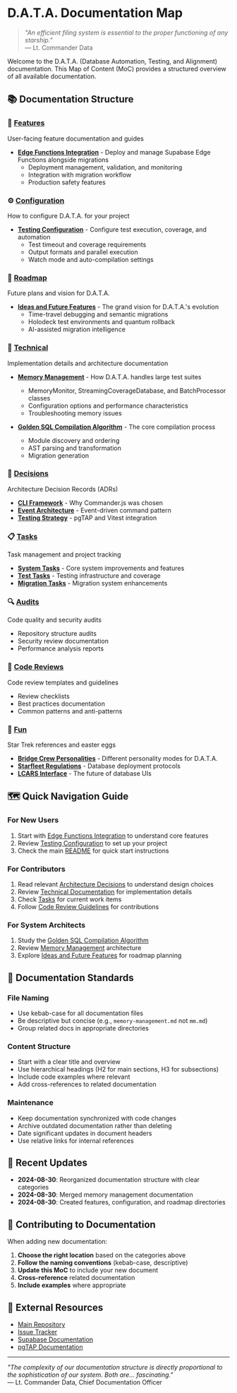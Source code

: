 # D.A.T.A. Documentation Map

> *"An efficient filing system is essential to the proper functioning of any starship."*  
> — Lt. Commander Data

Welcome to the D.A.T.A. (Database Automation, Testing, and Alignment) documentation. This Map of Content (MoC) provides a structured overview of all available documentation.

## 📚 Documentation Structure

### 🚀 [Features](/docs/features/)
User-facing feature documentation and guides

- **[Edge Functions Integration](features/edge-functions.md)** - Deploy and manage Supabase Edge Functions alongside migrations
  - Deployment management, validation, and monitoring
  - Integration with migration workflow
  - Production safety features

### ⚙️ [Configuration](/docs/configuration/)
How to configure D.A.T.A. for your project

- **[Testing Configuration](configuration/testing.md)** - Configure test execution, coverage, and automation
  - Test timeout and coverage requirements
  - Output formats and parallel execution
  - Watch mode and auto-compilation settings

### 🔮 [Roadmap](/docs/roadmap/)
Future plans and vision for D.A.T.A.

- **[Ideas and Future Features](roadmap/ideas-and-future.md)** - The grand vision for D.A.T.A.'s evolution
  - Time-travel debugging and semantic migrations
  - Holodeck test environments and quantum rollback
  - AI-assisted migration intelligence

### 🔧 [Technical](/docs/technical/)
Implementation details and architecture documentation

- **[Memory Management](technical/memory-management.md)** - How D.A.T.A. handles large test suites
  - MemoryMonitor, StreamingCoverageDatabase, and BatchProcessor classes
  - Configuration options and performance characteristics
  - Troubleshooting memory issues

- **[Golden SQL Compilation Algorithm](technical/golden-sql-compilation-algorithm.md)** - The core compilation process
  - Module discovery and ordering
  - AST parsing and transformation
  - Migration generation

### 🎯 [Decisions](/docs/decisions/)
Architecture Decision Records (ADRs)

- **[CLI Framework](decisions/cli-framework.md)** - Why Commander.js was chosen
- **[Event Architecture](decisions/event-architecture.md)** - Event-driven command pattern
- **[Testing Strategy](decisions/testing-strategy.md)** - pgTAP and Vitest integration

### 📋 [Tasks](/docs/TASKS/)
Task management and project tracking

- **[System Tasks](TASKS/system.md)** - Core system improvements and features
- **[Test Tasks](TASKS/test.md)** - Testing infrastructure and coverage
- **[Migration Tasks](TASKS/migration.md)** - Migration system enhancements

### 🔍 [Audits](/docs/audits/)
Code quality and security audits

- Repository structure audits
- Security review documentation
- Performance analysis reports

### 👀 [Code Reviews](/docs/code-reviews/)
Code review templates and guidelines

- Review checklists
- Best practices documentation
- Common patterns and anti-patterns

### 🖖 [Fun](/docs/fun/)
Star Trek references and easter eggs

- **[Bridge Crew Personalities](fun/personalities.md)** - Different personality modes for D.A.T.A.
- **[Starfleet Regulations](fun/regulations.md)** - Database deployment protocols
- **[LCARS Interface](fun/lcars.md)** - The future of database UIs

## 🗺️ Quick Navigation Guide

### For New Users
1. Start with [Edge Functions Integration](features/edge-functions.md) to understand core features
2. Review [Testing Configuration](configuration/testing.md) to set up your project
3. Check the main [README](/README.md) for quick start instructions

### For Contributors
1. Read relevant [Architecture Decisions](decisions/) to understand design choices
2. Review [Technical Documentation](technical/) for implementation details
3. Check [Tasks](TASKS/) for current work items
4. Follow [Code Review Guidelines](code-reviews/) for contributions

### For System Architects
1. Study the [Golden SQL Compilation Algorithm](technical/golden-sql-compilation-algorithm.md)
2. Review [Memory Management](technical/memory-management.md) architecture
3. Explore [Ideas and Future Features](roadmap/ideas-and-future.md) for roadmap planning

## 📖 Documentation Standards

### File Naming
- Use kebab-case for all documentation files
- Be descriptive but concise (e.g., `memory-management.md` not `mm.md`)
- Group related docs in appropriate directories

### Content Structure
- Start with a clear title and overview
- Use hierarchical headings (H2 for main sections, H3 for subsections)
- Include code examples where relevant
- Add cross-references to related documentation

### Maintenance
- Keep documentation synchronized with code changes
- Archive outdated documentation rather than deleting
- Date significant updates in document headers
- Use relative links for internal references

## 🔄 Recent Updates

- **2024-08-30**: Reorganized documentation structure with clear categories
- **2024-08-30**: Merged memory management documentation
- **2024-08-30**: Created features, configuration, and roadmap directories

## 🤝 Contributing to Documentation

When adding new documentation:

1. **Choose the right location** based on the categories above
2. **Follow the naming conventions** (kebab-case, descriptive)
3. **Update this MoC** to include your new document
4. **Cross-reference** related documentation
5. **Include examples** where appropriate

## 🔗 External Resources

- [Main Repository](https://github.com/starfleet/supa-data)
- [Issue Tracker](https://github.com/starfleet/supa-data/issues)
- [Supabase Documentation](https://supabase.com/docs)
- [pgTAP Documentation](https://pgtap.org/)

---

*"The complexity of our documentation structure is directly proportional to the sophistication of our system. Both are... fascinating."*  
— Lt. Commander Data, Chief Documentation Officer